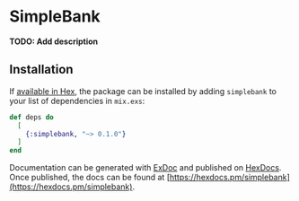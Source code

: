 # SimpleBank

**TODO: Add description**

## Installation

If [available in Hex](https://hex.pm/docs/publish), the package can be installed
by adding `simplebank` to your list of dependencies in `mix.exs`:

```elixir
def deps do
  [
    {:simplebank, "~> 0.1.0"}
  ]
end
```

Documentation can be generated with [ExDoc](https://github.com/elixir-lang/ex_doc)
and published on [HexDocs](https://hexdocs.pm). Once published, the docs can
be found at [https://hexdocs.pm/simplebank](https://hexdocs.pm/simplebank).

